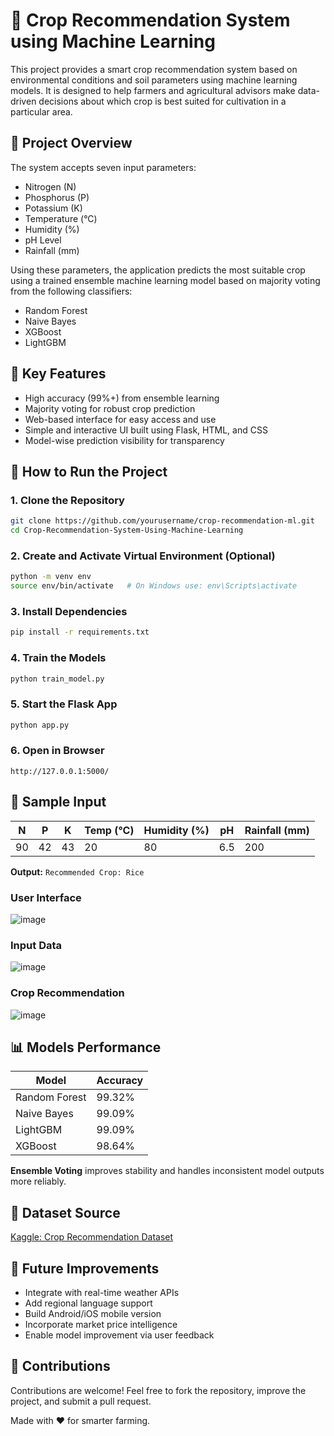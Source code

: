 
# 🌾 Crop Recommendation System using Machine Learning

This project provides a smart crop recommendation system based on environmental conditions and soil parameters using machine learning models. It is designed to help farmers and agricultural advisors make data-driven decisions about which crop is best suited for cultivation in a particular area.

## 📌 Project Overview

The system accepts seven input parameters:
- Nitrogen (N)
- Phosphorus (P)
- Potassium (K)
- Temperature (°C)
- Humidity (%)
- pH Level
- Rainfall (mm)

Using these parameters, the application predicts the most suitable crop using a trained ensemble machine learning model based on majority voting from the following classifiers:
- Random Forest
- Naive Bayes
- XGBoost
- LightGBM

## 🧠 Key Features
- High accuracy (99%+) from ensemble learning
- Majority voting for robust crop prediction
- Web-based interface for easy access and use
- Simple and interactive UI built using Flask, HTML, and CSS
- Model-wise prediction visibility for transparency

## 🚀 How to Run the Project

### 1. Clone the Repository
```bash
git clone https://github.com/yourusername/crop-recommendation-ml.git
cd Crop-Recommendation-System-Using-Machine-Learning
```

### 2. Create and Activate Virtual Environment (Optional)
```bash
python -m venv env
source env/bin/activate   # On Windows use: env\Scripts\activate
```

### 3. Install Dependencies
```bash
pip install -r requirements.txt
```

### 4. Train the Models 
```bash
python train_model.py
```

### 5. Start the Flask App
```bash
python app.py
```

### 6. Open in Browser
```
http://127.0.0.1:5000/
```

## 🧪 Sample Input
| N  | P  | K  | Temp (°C) | Humidity (%) | pH  | Rainfall (mm) |
|----|----|----|------------|---------------|-----|----------------|
| 90 | 42 | 43 | 20         | 80            | 6.5 | 200            |

**Output:** `Recommended Crop: Rice`


###  User Interface

![image](https://github.com/user-attachments/assets/585d003f-70bf-4b02-8463-a352e65759a4)

###  Input Data

![image](https://github.com/user-attachments/assets/5c202ab9-7d55-42bd-9db7-91ddba4171bd)

###  Crop Recommendation

![image](https://github.com/user-attachments/assets/15170272-c38f-44ec-a9fe-4fdf806c7ae5)



## 📊 Models Performance

| Model          | Accuracy |
|----------------|----------|
| Random Forest  | 99.32%   |
| Naive Bayes    | 99.09%   |
| LightGBM       | 99.09%   |
| XGBoost        | 98.64%   |

**Ensemble Voting** improves stability and handles inconsistent model outputs more reliably.


## 📁 Dataset Source
[Kaggle: Crop Recommendation Dataset](https://www.kaggle.com/datasets/atharvaingle/crop-recommendation-dataset)

## 🔮 Future Improvements
- Integrate with real-time weather APIs
- Add regional language support
- Build Android/iOS mobile version
- Incorporate market price intelligence
- Enable model improvement via user feedback

## 🤝 Contributions
Contributions are welcome! Feel free to fork the repository, improve the project, and submit a pull request.

Made with ❤️ for smarter farming.
